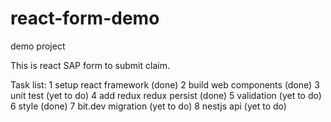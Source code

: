 # react-form-demo
demo project

This is react SAP form to submit claim.

Task list:
1 setup react framework (done)
2 build web components (done)
3 unit test (yet to do)
4 add redux redux persist (done)
5 validation (yet to do)
6 style (done)
7 bit.dev migration (yet to do)
8 nestjs api (yet to do)